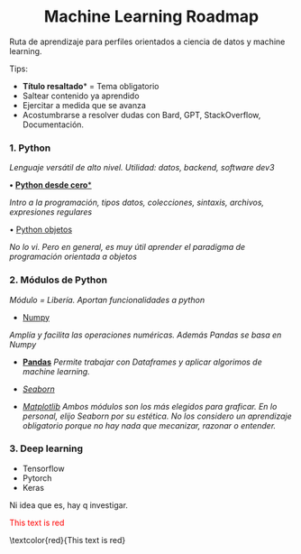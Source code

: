 <h1 align='center'>Machine Learning Roadmap</h1>

Ruta de aprendizaje para perfiles orientados a ciencia de datos y machine learning.

Tips:
- **Título resaltado*** = Tema obligatorio
- Saltear contenido ya aprendido
- Ejercitar a medida que se avanza
- Acostumbrarse a resolver dudas con Bard, GPT, StackOverflow, Documentación.

### 1. Python
*Lenguaje versátil de alto nivel. Utilidad: datos, backend, software dev3*

**•** [**Python desde cero***](https://youtu.be/nKPbfIU442g?si=7K1FnMw_VqU6Cp0t)

*Intro a la programación, tipos datos, colecciones, sintaxis, archivos, expresiones regulares*

• [Python objetos](https://youtu.be/HtKqSJX7VoM?si=TMJma4HQQUcUw8Af)

*No lo vi. Pero en general, es muy útil aprender el paradigma de programación orientada a objetos*

### 2. Módulos de Python
*Módulo = Libería. Aportan funcionalidades a python*

- [Numpy](https://www.youtube.com/playlist?list=PLeo1K3hjS3uset9zIVzJWqplaWBiacTEU)

*Amplía y facilita las operaciones numéricas. Además Pandas se basa en Numpy*


- [**Pandas**](https://www.youtube.com/playlist?list=PLeo1K3hjS3uuASpe-1LjfG5f14Bnozjwy)
*Permite trabajar con Dataframes y aplicar algorimos de machine learning.*

- [*Seaborn*](https://www.youtube.com/playlist?list=PLeo1K3hjS3uuASpe-1LjfG5f14Bnozjwy)
- [*Matplotlib*](https://www.youtube.com/playlist?list=PLeo1K3hjS3uuASpe-1LjfG5f14Bnozjwy)
*Ambos módulos son los más elegidos para graficar. En lo personal, elijo Seaborn por su estética.
No los considero un aprendizaje obligatorio porque no hay nada que mecanizar, razonar o entender.*

### 3. Deep learning

- Tensorflow
- Pytorch
- Keras

Ni idea que es, hay q investigar.




<span style="color: red;">This text is red</span>

\textcolor{red}{This text is red}














